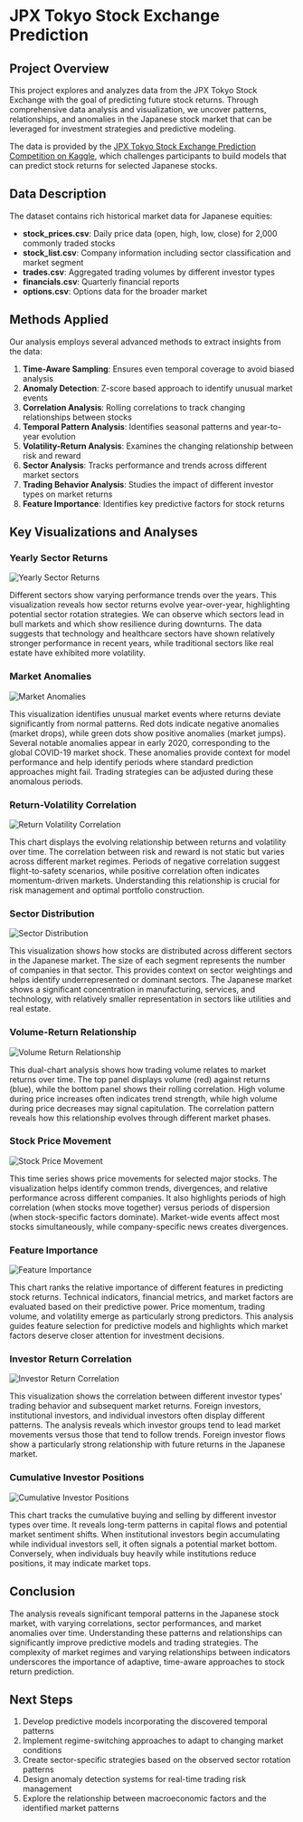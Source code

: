 # JPX Tokyo Stock Exchange Prediction

## Project Overview

This project explores and analyzes data from the JPX Tokyo Stock Exchange with the goal of predicting future stock returns. Through comprehensive data analysis and visualization, we uncover patterns, relationships, and anomalies in the Japanese stock market that can be leveraged for investment strategies and predictive modeling.

The data is provided by the [JPX Tokyo Stock Exchange Prediction Competition on Kaggle](https://www.kaggle.com/competitions/jpx-tokyo-stock-exchange-prediction/overview), which challenges participants to build models that can predict stock returns for selected Japanese stocks.

## Data Description

The dataset contains rich historical market data for Japanese equities:

- **stock_prices.csv**: Daily price data (open, high, low, close) for 2,000 commonly traded stocks
- **stock_list.csv**: Company information including sector classification and market segment
- **trades.csv**: Aggregated trading volumes by different investor types
- **financials.csv**: Quarterly financial reports
- **options.csv**: Options data for the broader market

## Methods Applied

Our analysis employs several advanced methods to extract insights from the data:

1. **Time-Aware Sampling**: Ensures even temporal coverage to avoid biased analysis
2. **Anomaly Detection**: Z-score based approach to identify unusual market events
3. **Correlation Analysis**: Rolling correlations to track changing relationships between stocks
4. **Temporal Pattern Analysis**: Identifies seasonal patterns and year-to-year evolution
5. **Volatility-Return Analysis**: Examines the changing relationship between risk and reward
6. **Sector Analysis**: Tracks performance and trends across different market sectors
7. **Trading Behavior Analysis**: Studies the impact of different investor types on market returns
8. **Feature Importance**: Identifies key predictive factors for stock returns

## Key Visualizations and Analyses

### Yearly Sector Returns
![Yearly Sector Returns](outputs/yearly_sector_returns.png)

Different sectors show varying performance trends over the years. This visualization reveals how sector returns evolve year-over-year, highlighting potential sector rotation strategies. We can observe which sectors lead in bull markets and which show resilience during downturns. The data suggests that technology and healthcare sectors have shown relatively stronger performance in recent years, while traditional sectors like real estate have exhibited more volatility.

### Market Anomalies
![Market Anomalies](outputs/market_anomalies.png)

This visualization identifies unusual market events where returns deviate significantly from normal patterns. Red dots indicate negative anomalies (market drops), while green dots show positive anomalies (market jumps). Several notable anomalies appear in early 2020, corresponding to the global COVID-19 market shock. These anomalies provide context for model performance and help identify periods where standard prediction approaches might fail. Trading strategies can be adjusted during these anomalous periods.

### Return-Volatility Correlation
![Return Volatility Correlation](outputs/return_volatility_correlation.png)

This chart displays the evolving relationship between returns and volatility over time. The correlation between risk and reward is not static but varies across different market regimes. Periods of negative correlation suggest flight-to-safety scenarios, while positive correlation often indicates momentum-driven markets. Understanding this relationship is crucial for risk management and optimal portfolio construction.

### Sector Distribution
![Sector Distribution](outputs/sector_distribution.png)

This visualization shows how stocks are distributed across different sectors in the Japanese market. The size of each segment represents the number of companies in that sector. This provides context on sector weightings and helps identify underrepresented or dominant sectors. The Japanese market shows a significant concentration in manufacturing, services, and technology, with relatively smaller representation in sectors like utilities and real estate.

### Volume-Return Relationship
![Volume Return Relationship](outputs/volume_return_relationship.png)

This dual-chart analysis shows how trading volume relates to market returns over time. The top panel displays volume (red) against returns (blue), while the bottom panel shows their rolling correlation. High volume during price increases often indicates trend strength, while high volume during price decreases may signal capitulation. The correlation pattern reveals how this relationship evolves through different market phases.

### Stock Price Movement
![Stock Price Movement](outputs/stock_price_movement.png)

This time series shows price movements for selected major stocks. The visualization helps identify common trends, divergences, and relative performance across different companies. It also highlights periods of high correlation (when stocks move together) versus periods of dispersion (when stock-specific factors dominate). Market-wide events affect most stocks simultaneously, while company-specific news creates divergences.

### Feature Importance
![Feature Importance](outputs/feature_importance.png)

This chart ranks the relative importance of different features in predicting stock returns. Technical indicators, financial metrics, and market factors are evaluated based on their predictive power. Price momentum, trading volume, and volatility emerge as particularly strong predictors. This analysis guides feature selection for predictive models and highlights which market factors deserve closer attention for investment decisions.

### Investor Return Correlation
![Investor Return Correlation](outputs/investor_return_correlation.png)

This visualization shows the correlation between different investor types' trading behavior and subsequent market returns. Foreign investors, institutional investors, and individual investors often display different patterns. The analysis reveals which investor groups tend to lead market movements versus those that tend to follow trends. Foreign investor flows show a particularly strong relationship with future returns in the Japanese market.

### Cumulative Investor Positions
![Cumulative Investor Positions](outputs/cumulative_investor_positions.png)

This chart tracks the cumulative buying and selling by different investor types over time. It reveals long-term patterns in capital flows and potential market sentiment shifts. When institutional investors begin accumulating while individual investors sell, it often signals a potential market bottom. Conversely, when individuals buy heavily while institutions reduce positions, it may indicate market tops.

## Conclusion

The analysis reveals significant temporal patterns in the Japanese stock market, with varying correlations, sector performances, and market anomalies over time. Understanding these patterns and relationships can significantly improve predictive models and trading strategies. The complexity of market regimes and varying relationships between indicators underscores the importance of adaptive, time-aware approaches to stock return prediction.

## Next Steps

1. Develop predictive models incorporating the discovered temporal patterns
2. Implement regime-switching approaches to adapt to changing market conditions
3. Create sector-specific strategies based on the observed sector rotation patterns
4. Design anomaly detection systems for real-time trading risk management
5. Explore the relationship between macroeconomic factors and the identified market patterns



